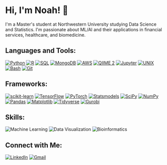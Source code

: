# Hi, I'm Noah! 👋

I'm a Master's student at Northwestern University studying Data Science and Statistics. I'm passionate about ML/AI and their applications in financial services, healthcare, and biomedicine.

## Languages and Tools:
[![Python](https://img.shields.io/badge/-Python-3776AB?style=flat&logo=python&logoColor=white)](https://www.python.org/)
[![R](https://img.shields.io/badge/-R-276DC3?style=flat&logo=r&logoColor=white)](https://www.r-project.org/)
[![SQL](https://img.shields.io/badge/-SQL-4479A1?style=flat&logo=postgresql&logoColor=white)](https://www.postgresql.org/)
[![MongoDB](https://img.shields.io/badge/-MongoDB-47A248?style=flat&logo=mongodb&logoColor=white)](https://www.mongodb.com/)
[![AWS](https://img.shields.io/badge/-AWS-232F3E?style=flat&logo=amazon-web-services&logoColor=white)](https://aws.amazon.com/)
[![QIIME 2](https://img.shields.io/badge/-QIIME%202-185618?style=flat&logo=qi&logoColor=white)](https://qiime2.org/)
[![Jupyter](https://img.shields.io/badge/-Jupyter-F37626?style=flat&logo=jupyter&logoColor=white)](https://jupyter.org/)
[![UNIX](https://img.shields.io/badge/-UNIX-000000?style=flat&logo=linux&logoColor=white)](https://www.gnu.org/software/bash/)
[![Bash](https://img.shields.io/badge/-Bash-4EAA25?style=flat&logo=gnu-bash&logoColor=white)](https://www.gnu.org/software/bash/)
[![Git](https://img.shields.io/badge/-Git-F05032?style=flat&logo=git&logoColor=white)](https://git-scm.com/)

## Frameworks:
[![scikit-learn](https://img.shields.io/badge/-scikit--learn-F7931E?style=flat&logo=scikit-learn&logoColor=white)](https://scikit-learn.org/)
[![TensorFlow](https://img.shields.io/badge/-TensorFlow-FF6F00?style=flat&logo=tensorflow&logoColor=white)](https://www.tensorflow.org/)
[![PyTorch](https://img.shields.io/badge/-PyTorch-EE4C2C?style=flat&logo=PyTorch&logoColor=white)](https://pytorch.org/)
[![Statsmodels](https://img.shields.io/badge/-Statsmodels-376EE6?style=flat&logo=statsmodels&logoColor=white)](https://www.statsmodels.org/stable/index.html)
[![SciPy](https://img.shields.io/badge/-SciPy-8CAAE6?style=flat&logo=scipy&logoColor=white)](https://www.scipy.org/)
[![NumPy](https://img.shields.io/badge/-NumPy-013243?style=flat&logo=numpy&logoColor=white)](https://numpy.org/)
[![Pandas](https://img.shields.io/badge/-Pandas-150458?style=flat&logo=pandas&logoColor=white)](https://pandas.pydata.org/)
[![Matplotlib](https://img.shields.io/badge/-Matplotlib-3776AB?style=flat&logo=matplotlib&logoColor=white)](https://matplotlib.org/)
[![Tidyverse](https://img.shields.io/badge/-Tidyverse-23314B?style=flat&logo=tidyverse&logoColor=white)](https://www.tidyverse.org/)
[![Gurobi](https://img.shields.io/badge/-Gurobi-56A637?style=flat&logo=gurobi&logoColor=white)](https://www.gurobi.com/)

## Skills:
![Machine Learning](https://img.shields.io/badge/-Machine%20Learning-FF6F00?style=flat&logo=neutralinojs&logoColor=white)
![Data Visualization](https://img.shields.io/badge/-Data%20Visualization-FF6F61?style=flat&logo=chart.js&logoColor=white)
![Bioinformatics](https://img.shields.io/badge/-Bioinformatics-00736E?style=flat&logo=pyg&logoColor=white)


## Connect with Me:
[![LinkedIn](https://img.shields.io/badge/-LinkedIn-0077B5?style=flat&logo=linkedin&logoColor=white)](https://www.linkedin.com/in/noah-schulhof)
[![Gmail](https://img.shields.io/badge/-Gmail-181717?style=flat&logo=gmail&logoColor=white)](mailto:nschulhof@u.northwestern.edu)
